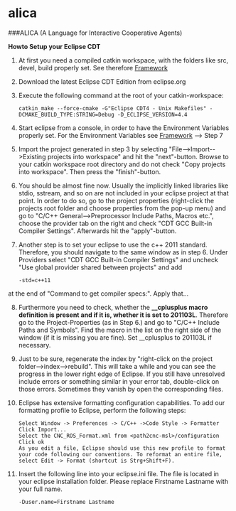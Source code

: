 # alica
###ALICA (A Language for Interactive Cooperative Agents)

**Howto Setup your Eclipse CDT**

1. At first you need a compiled catkin workspace, with the folders like src, devel, build properly set. See therefore [Framework](Alica_howto_get_the_framework_runnings.md)

2. Download the latest Eclipse CDT Edition from eclipse.org 

3. Execute the following command at the root of your catkin-workspace: 

	```
	catkin_make --force-cmake -G"Eclipse CDT4 - Unix Makefiles" -DCMAKE_BUILD_TYPE:STRING=Debug -D_ECLIPSE_VERSION=4.4
	```

4. Start eclipse from a console, in order to have the Environment Variables properly set. For the Environment Variables see [Framework](Alica_howto_get_the_framework_runnings.md) --> Step 7 

5. Import the project generated in step 3 by selecting "File-->Import-->Existing projects into workspace" and hit the "next"-button. Browse to your catkin workspace root directory and do not check "Copy projects into workspace". Then press the "finish"-button. 

6. You should be almost fine now. Usually the implicitly linked libraries like stdio, sstream, and so on are not included in your eclipse project at that point. In order to do so, go to the project properties (right-click the projects root folder and choose properties from the pop-up menu) and go to "C/C++ General-->Preprocessor Include Paths, Macros etc.", choose the provider tab on the right and check "CDT GCC Built-in Compiler Settings". Afterwards hit the "apply"-button. 

7. Another step is to set your eclipse to use the c++ 2011 standard. Therefore, you should navigate to the same window as in step 6. Under Providers select "CDT GCC Built-in Compiler Settings" and uncheck "Use global provider shared between projects" and add 
	```
	-std=c++11 
	```
at the end of "Command to get compiler specs:". Apply that... 

8. Furthermore you need to check, whether the **__cplusplus macro definition is present and if it is, whether it is set to 201103L**. Therefore go to the Project-Properties (as in Step 6.) and go to "C/C++ Include Paths and Symbols". Find the macro in the list on the right side of the window (if it is missing you are fine). Set __cplusplus to 201103L if necessary. 

9. Just to be sure, regenerate the index by "right-click on the project folder-->index-->rebuild". This will take a while and you can see the progress in the lower right edge of Eclipse. If you still have unresolved include errors or something similar in your error tab, double-click on those errors. Sometimes they vanish by open the corresponding files. 

10. Eclipse has extensive formatting configuration capabilities. To add our formatting profile to Eclipse, perform the following steps: 
	
	```
	Select Window -> Preferences -> C/C++ ->Code Style -> Formatter 
	Click Import... 
	Select the CNC_ROS_Format.xml from <path2cnc-msl>/configuration 
	Click ok 
	As you edit a file, Eclipse should use this new profile to format your code following our conventions. To reformat an entire file, select Edit -> Format (shortcut is Strg+Shift+F). 
	```

11. Insert the following line into your eclipse.ini file. The file is located in your eclipse installation folder. Please replace Firstname Lastname with your full name. 
	```
	-Duser.name=Firstname Lastname
	```

